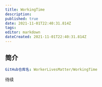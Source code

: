 ```yaml
---
title: WorkingTime
description: 
published: true
date: 2021-11-01T22:40:31.814Z
tags: 
editor: markdown
dateCreated: 2021-11-01T22:40:31.814Z
---
```


## 简介

```YAML
GitHub仓库名: WorkerLivesMatter/WorkingTime 

```

待续
